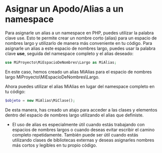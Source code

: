 # Asignar un Apodo/Alias a un namespace

Para asignarle un alias a un namespace en PHP, puedes utilizar la palabra clave use. Esto te permite crear un nombre corto (alias) para un espacio de nombres largo y utilizarlo de manera más conveniente en tu código.
Para asignarle un alias a este espacio de nombres largo, puedes usar la palabra clave **use**, seguida del namespace completo y el alias deseado:

``` php
use MiProyecto\MiEspacioDeNombres\Largo as MiAlias;
```
En este caso, hemos creado un alias MiAlias para el espacio de nombres largo MiProyecto\MiEspacioDeNombres\Largo.

Ahora puedes utilizar el alias MiAlias en lugar del namespace completo en tu código:
``` php
$objeto = new MiAlias\MiClase();
```
De esta manera, has creado un atajo para acceder a las clases y elementos dentro del espacio de nombres largo utilizando el alias que definiste.

+ El uso de alias es especialmente útil cuando estás trabajando con espacios de nombres largos o cuando deseas evitar escribir el camino completo repetidamente. También puede ser útil cuando estás utilizando clases de bibliotecas externas y deseas asignarles nombres más cortos y legibles en tu propio código.
